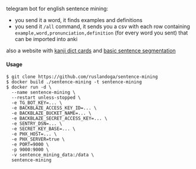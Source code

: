 telegram bot for english sentence mining:

- you send it a word, it finds examples and definitions
- you send it `/all` command, it sends you a csv with each row containing `example,word,pronunciation,definition` (for every word you sent) that can be imported into anki

also a website with [kanji dict cards](https://words.copycat.fun/啓く) and [basic sentence segmentation](https://words.copycat.fun/sentence/昨日すき焼きを食べました)

#### Usage

```shell
$ git clone https://github.com/ruslandoga/sentence-mining
$ docker build ./sentence-mining -t sentence-mining
$ docker run -d \
  --name sentence-mining \
  --restart unless-stopped \
  -e TG_BOT_KEY=... \
  -e BACKBLAZE_ACCESS_KEY_ID=... \
  -e BACKBLAZE_BUCKET_NAME=... \
  -e BACKBLAZE_SECRET_ACCESS_KEY=... \
  -e SENTRY_DSN=... \
  -e SECRET_KEY_BASE=... \
  -e PHX_HOST=... \
  -e PHX_SERVER=true \
  -e PORT=9000 \
  -p 9000:9000 \
  -v sentence_mining_data:/data \
  sentence-mining
```

